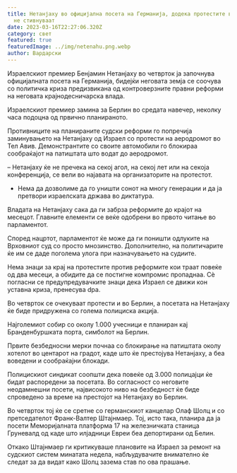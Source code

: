 ```yaml
---
title: Нетанјаху во официјална посета на Германија, додека протестите во Израел
  не стивнуваат
date: 2023-03-16T22:27:06.320Z
category: свет
featured: true
featuredImage: ../img/netenahu.png.webp
author: Вардарски
---
```


Израелскиот премиер Бенјамин Нетанјаху во четврток ја започнува официјалната посета на Германија, бидејќи неговата земја се соочува со политичка криза предизвикана од контроверзните правни реформи на неговата крајнодесничарска влада.

Израелскиот премиер замина за Берлин во средата навечер, неколку часа подоцна од првично планираното.

Противниците на планираните судски реформи го попречија заминувањето на Нетанјаху од Израел со протести на аеродромот во Тел Авив. Демонстрантите со своите автомобили го блокираа сообраќајот на патиштата што водат до аеродромот.

– Нетанјаху ќе не пречека на секој агол, на секој лет или на секоја конференција, се вели во најавата на организаторите на протестот.

- Нема да дозволиме да го уништи сонот на многу генерации и да ја претвори израелската држава во диктатура.

Владата на Нетанјаху сака да ги забрза реформите до крајот на месецот. Главните елементи се веќе одобрени во првото читање во парламентот.

Според нацртот, парламентот ќе може да ги поништи одлуките на Врховниот суд со просто мнозинство. Дополнително, на политичарите ќе им се даде поголема улога при назначувањето на судиите.

Нема знаци за крај на протестите против реформите кои траат повеќе од два месеци, а обидите да се постигне компромис пропаднаа. Сè погласни се предупредувачките знаци дека Израел се движи кон уставна криза, пренесува dpa.

Во четврток се очекуваат протести и во Берлин, а посетата на Нетанјаху ќе биде придружена со голема полициска акција.

Најголемиот собир со околу 1.000 учесници е планиран кај Бранденбуршката порта, симболот на Берлин.

Првите безбедносни мерки почнаа со блокирање на патиштата околу хотелот во центарот на градот, каде што ќе престојува Нетанјаху, а беа воведени и сообраќајни блокади.

Полицискиот синдикат соопшти дека повеќе од 3.000 полицајци ќе бидат распоредени за посетата. Во согласност со неговите неодамнешни посети, највисокото ниво на безбедност ќе биде спроведено за време на престојот на Нетанјаху во Берлин.

Во четврток тој ќе се сретне со германскиот канцелар Олаф Шолц и со претседателот Франк-Валтер Штајнмаер. Тој, исто така, планира да ја посети Меморијалната платформа 17 на железничката станица Груневалд од каде што илјадници Евреи беа депортирани од Белин.

Откако Штајнмаер ги критикуваше плановите на Израел за ремонт на судскиот систем минатата недела, набљудувачите внимателно ќе следат за да видат како Шолц зазема став по ова прашање.
